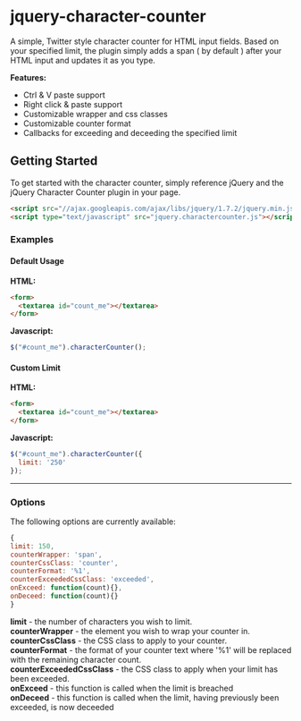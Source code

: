 # jquery-character-counter

A simple, Twitter style character counter for HTML input fields. Based on your specified limit, the plugin simply adds a span ( by default ) after your HTML input and updates it as you type.

__Features:__
* Ctrl & V paste support
* Right click & paste support
* Customizable wrapper and css classes
* Customizable counter format
* Callbacks for exceeding and deceeding the specified limit

## Getting Started

To get started with the character counter, simply reference jQuery and the jQuery Character Counter plugin in your page.

```html
<script src="//ajax.googleapis.com/ajax/libs/jquery/1.7.2/jquery.min.js"></script>	
<script type="text/javascript" src="jquery.charactercounter.js"></script>
```

### Examples

#### Default Usage

__HTML:__
```html
<form>
  <textarea id="count_me"></textarea>
</form>
```
__Javascript:__
```javascript
$("#count_me").characterCounter();
```

#### Custom Limit

__HTML:__
```html
<form>
  <textarea id="count_me"></textarea>
</form>
```
__Javascript:__
```javascript
$("#count_me").characterCounter({
  limit: '250'  
});
```
***

### Options

The following options are currently available:

```javascript
{
limit: 150,
counterWrapper: 'span',
counterCssClass: 'counter',
counterFormat: '%1',
counterExceededCssClass: 'exceeded',
onExceed: function(count){},
onDeceed: function(count){}
}
```

__limit__ - the number of characters you wish to limit.  
__counterWrapper__ - the element you wish to wrap your counter in.  
__counterCssClass__ - the CSS class to apply to your counter.  
__counterFormat__ - the format of your counter text where '%1' will be replaced with the remaining character count.  
__counterExceededCssClass__ - the CSS class to apply when your limit has been exceeded.  
__onExceed__ - this function is called when the limit is breached   
__onDeceed__ - this function is called when the limit, having previously been exceeded, is now deceeded
